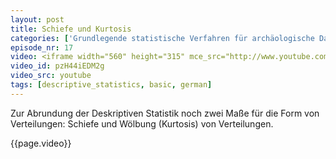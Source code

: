 ```yaml
---
layout: post
title: Schiefe und Kurtosis
categories: ['Grundlegende statistische Verfahren für archäologische Datenanalyse in R 2012']
episode_nr: 17
video: <iframe width="560" height="315" mce_src="http://www.youtube.com/embed/YK7yD7bQA-A" frameborder="0" allowfullscreen="" src="http://www.youtube.com/embed/YK7yD7bQA-A"></iframe>
video_id: pzH44iEDM2g
video_src: youtube
tags: [descriptive_statistics, basic, german]
---
```


Zur Abrundung der Deskriptiven Statistik noch zwei Maße für die Form von Verteilungen: Schiefe und Wölbung (Kurtosis) von Verteilungen.
<!--more-->
{{page.video}}
